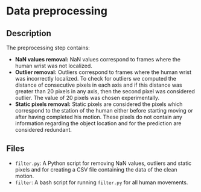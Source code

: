 # Data preprocessing

## Description
The preprocessing step contains:
* <b>NaN values removal:</b> NaN values correspond to frames where the human wrist was not localized.
* <b>Outlier removal:</b> Outliers correspond to frames where the human wrist was incorrectly localized. To check for outliers we computed the distance of consecutive pixels in each axis and if this distance was greater than 20 pixels in any axis, then the second pixel was considered outlier. The value of 20 pixels was chosen experimentally.
* <b>Static pixels removal:</b> Static pixels are considered the pixels which correspond to the station of the human either before starting moving or after having completed his motion. These pixels do not contain any information regarding the object location and for the prediction are considered redundant.

## Files
* `filter.py`: A Python script for removing NaN values, outliers and static pixels and for creating a CSV file containing the data of the clean motion.
* `filter`: A bash script for running `filter.py` for all human movements.
